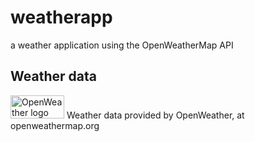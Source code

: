 # weatherapp
a weather application using the OpenWeatherMap API

## Weather data
<img src="http://openweathermap.org/themes/openweathermap/assets/img/logo_white_cropped.png" alt="OpenWeather logo" width="86" height="37">
Weather data provided by OpenWeather, at openweathermap.org